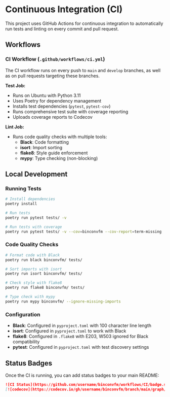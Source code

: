 # Continuous Integration (CI)

This project uses GitHub Actions for continuous integration to automatically run tests and linting on every commit and pull request.

## Workflows

### CI Workflow (`.github/workflows/ci.yml`)

The CI workflow runs on every push to `main` and `develop` branches, as well as on pull requests targeting these branches.

**Test Job:**
- Runs on Ubuntu with Python 3.11
- Uses Poetry for dependency management
- Installs test dependencies (`pytest`, `pytest-cov`)
- Runs comprehensive test suite with coverage reporting
- Uploads coverage reports to Codecov

**Lint Job:**
- Runs code quality checks with multiple tools:
  - **Black**: Code formatting
  - **isort**: Import sorting
  - **flake8**: Style guide enforcement
  - **mypy**: Type checking (non-blocking)

## Local Development

### Running Tests
```bash
# Install dependencies
poetry install

# Run tests
poetry run pytest tests/ -v

# Run tests with coverage
poetry run pytest tests/ -v --cov=binconvfm --cov-report=term-missing
```

### Code Quality Checks
```bash
# Format code with Black
poetry run black binconvfm/ tests/

# Sort imports with isort
poetry run isort binconvfm/ tests/

# Check style with flake8
poetry run flake8 binconvfm/ tests/

# Type check with mypy
poetry run mypy binconvfm/ --ignore-missing-imports
```

### Configuration

- **Black**: Configured in `pyproject.toml` with 100 character line length
- **isort**: Configured in `pyproject.toml` to work with Black
- **flake8**: Configured in `.flake8` with E203, W503 ignored for Black compatibility
- **pytest**: Configured in `pyproject.toml` with test discovery settings

## Status Badges

Once the CI is running, you can add status badges to your main README:

```markdown
![CI Status](https://github.com/username/binconvfm/workflows/CI/badge.svg)
[![codecov](https://codecov.io/gh/username/binconvfm/branch/main/graph/badge.svg)](https://codecov.io/gh/username/binconvfm)
```